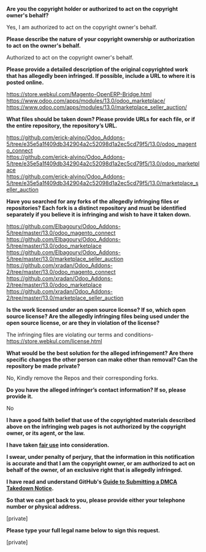 **Are you the copyright holder or authorized to act on the copyright owner's behalf?**

Yes, I am authorized to act on the copyright owner's behalf.

**Please describe the nature of your copyright ownership or authorization to act on the owner's behalf.**

Authorized to act on the copyright owner's behalf.

**Please provide a detailed description of the original copyrighted work that has allegedly been infringed. If possible, include a URL to where it is posted online.**

https://store.webkul.com/Magento-OpenERP-Bridge.html  
https://www.odoo.com/apps/modules/13.0/odoo_marketplace/  
https://www.odoo.com/apps/modules/13.0/marketplace_seller_auction/

**What files should be taken down? Please provide URLs for each file, or if the entire repository, the repository’s URL.**

https://github.com/erick-alvino/Odoo_Addons-5/tree/e35e5a1f409db342904a2c52098d1a2ec5cd79f5/13.0/odoo_magento_connect  
https://github.com/erick-alvino/Odoo_Addons-5/tree/e35e5a1f409db342904a2c52098d1a2ec5cd79f5/13.0/odoo_marketplace  
https://github.com/erick-alvino/Odoo_Addons-5/tree/e35e5a1f409db342904a2c52098d1a2ec5cd79f5/13.0/marketplace_seller_auction

**Have you searched for any forks of the allegedly infringing files or repositories? Each fork is a distinct repository and must be identified separately if you believe it is infringing and wish to have it taken down.**

https://github.com/Elbagoury/Odoo_Addons-5/tree/master/13.0/odoo_magento_connect  
https://github.com/Elbagoury/Odoo_Addons-5/tree/master/13.0/odoo_marketplace  
https://github.com/Elbagoury/Odoo_Addons-5/tree/master/13.0/marketplace_seller_auction  
https://github.com/xradan/Odoo_Addons-2/tree/master/13.0/odoo_magento_connect  
https://github.com/xradan/Odoo_Addons-2/tree/master/13.0/odoo_marketplace  
https://github.com/xradan/Odoo_Addons-2/tree/master/13.0/marketplace_seller_auction

**Is the work licensed under an open source license? If so, which open source license? Are the allegedly infringing files being used under the open source license, or are they in violation of the license?**

The infringing files are violating our terms and conditions- https://store.webkul.com/license.html

**What would be the best solution for the alleged infringement? Are there specific changes the other person can make other than removal? Can the repository be made private?**

No, Kindly remove the Repos and their corresponding forks.

**Do you have the alleged infringer’s contact information? If so, please provide it.**

No

**I have a good faith belief that use of the copyrighted materials described above on the infringing web pages is not authorized by the copyright owner, or its agent, or the law.**

**I have taken <a href="https://www.lumendatabase.org/topics/22">fair use</a> into consideration.**

**I swear, under penalty of perjury, that the information in this notification is accurate and that I am the copyright owner, or am authorized to act on behalf of the owner, of an exclusive right that is allegedly infringed.**

**I have read and understand GitHub's <a href="https://help.github.com/articles/guide-to-submitting-a-dmca-takedown-notice/">Guide to Submitting a DMCA Takedown Notice</a>.**

**So that we can get back to you, please provide either your telephone number or physical address.**

[private]

**Please type your full legal name below to sign this request.**

[private]
